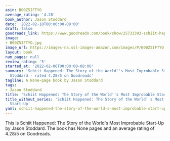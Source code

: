 ```yaml
---
asin: B00Z5IFTYO
average_rating: '4.28'
book_author: Jason Stoddard
date: '2022-02-18T00:00:00-08:00'
draft: false
goodreads_link: https://www.goodreads.com/book/show/25733303-schiit-happened
image:
- B00Z5IFTYO.jpg
image_url: https://images-na.ssl-images-amazon.com/images/P/B00Z5IFTYO.01._SCLZZZZZZZ.jpg
layout: book
num_pages: null
review_rating: '5'
started_at: '2022-02-06T00:00:00-08:00'
summary: 'Schiit Happened: The Story of the World''s Most Improbable Start-Up by Jason
  Stoddard - rated 4.28/5 on Goodreads'
tagline: A None-page book by Jason Stoddard
tags:
- Jason Stoddard
title: 'Schiit Happened: The Story of the World''s Most Improbable Start-Up'
title_without_series: 'Schiit Happened: The Story of the World''s Most Improbable
  Start-Up'
yaml: schiit-happened-the-story-of-the-world-s-most-improbable-start-up
---
```


This is Schiit Happened: The Story of the World's Most Improbable Start-Up by Jason Stoddard. The book has None pages and an average rating of 4.28/5 on Goodreads.